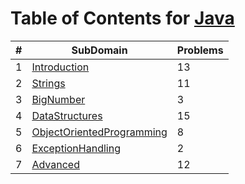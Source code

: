 # Table of Contents for [Java](https://www.hackerrank.com/domains/java)

| #  | SubDomain                                              | Problems |
| -- | ------------------------------------------------------ | -------- |
| 1  | [Introduction](Introduction)                           | 13       |
| 2  | [Strings](Strings)                                     | 11       |
| 3  | [BigNumber](BigNumber)                                 | 3        |
| 4  | [DataStructures](DataStructures)                       | 15       |
| 5  | [ObjectOrientedProgramming](ObjectOrientedProgramming) | 8        |
| 6  | [ExceptionHandling](ExceptionHandling)                 | 2        |
| 7  | [Advanced](Advanced)                                   | 12       |
